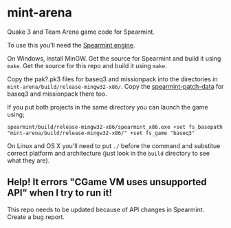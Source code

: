 mint-arena
==========

Quake 3 and Team Arena game code for Spearmint.

To use this you'll need the [Spearmint engine](https://github.com/zturtleman/spearmint).

On Windows, install MinGW.
Get the source for Spearmint and build it using `make`.
Get the source for this repo and build it using `make`.

Copy the pak?.pk3 files for baseq3 and missionpack into the directories in `mint-arena/build/release-mingw32-x86/`.
Copy the [spearmint-patch-data](https://github.com/zturtleman/spearmint-patch-data) for baseq3 and missionpack there too.

If you put both projects in the same directory you can launch the game using;

    spearmint/build/release-mingw32-x86/spearmint_x86.exe +set fs_basepath "mint-arena/build/release-mingw32-x86/" +set fs_game "baseq3"

On Linux and OS X you'll need to put `./` before the command and substitue correct platform and architecture (just look in the `build` directory to see what they are).

## Help! It errors "CGame VM uses unsupported API" when I try to run it!

This repo needs to be updated because of API changes in Spearmint. Create a bug report.
